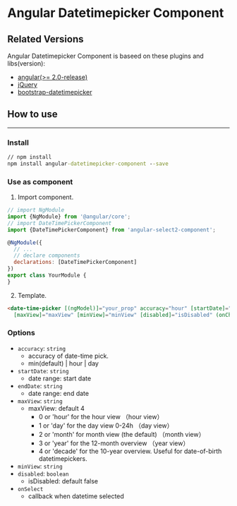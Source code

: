 # Angular Datetimepicker Component

## Related Versions

Angular Datetimepicker Component is baseed on these plugins and libs(version):
- [angular(>= 2.0-release)](https://angular.io/)
- [jQuery](https://jquery.com/)
- [bootstrap-datetimepicker](http://www.bootcss.com/p/bootstrap-datetimepicker/)

## How to use
---
### Install
``` cmd
// npm install
npm install angular-datetimepicker-component --save
```

### Use as component
1. Import component.

``` javascript
// import NgModule
import {NgModule} from '@angular/core';
// import DateTimePickerComponent
import {DateTimePickerComponent} from 'angular-select2-component';

@NgModule({
  // ...
  // declare components
  declarations: [DateTimePickerComponent]
})
export class YourModule {
}
```

2. Template.

``` html
<date-time-picker [(ngModel)]="your_prop" accuracy="hour" [startDate]="startDate" [endDate]="endDate" 
  [maxView]="maxView" [minView]="minView" [disabled]="isDisabled" (onChange)="change($event)" ></date-time-picker>
```

### Options
- `accuracy`: `string`
  - accuracy of date-time pick. 
  - min(default) | hour | day
- `startDate`: `string`
  - date range: start date
- `endDate`: `string`
  - date range: end date
- `maxView`: `string`
  - maxView: default 4
    - 0 or 'hour' for the hour view （hour view）
    - 1 or 'day' for the day view 0-24h （day view）
    - 2 or 'month' for month view (the default) （month view）
    - 3 or 'year' for the 12-month overview （year view）
    - 4 or 'decade' for the 10-year overview. Useful for date-of-birth datetimepickers.
- `minView`: `string`
- `disabled`: `boolean`
  - isDisabled: default false
- `onSelect`
  - callback when datetime selected